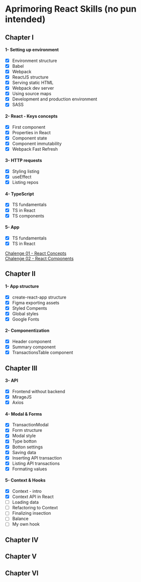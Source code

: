 # Aprimoring React Skills (no pun intended)

## Chapter I
#### 1- Setting up environment
- [x] Environment structure
- [x] Babel
- [x] Webpack
- [x] ReactJS structure
- [x] Serving static HTML
- [x] Webpack dev server
- [x] Using source maps
- [x] Development and production environment
- [x] SASS

#### 2- React - Keys concepts
- [x] First component
- [x] Properties in React
- [x] Component state
- [x] Component immutability
- [x] Webpack Fast Refresh

#### 3- HTTP requests
- [x] Styling listing
- [x] useEffect
- [x] Listing repos

#### 4- TypeScript
- [x] TS fundamentals
- [x] TS in React
- [x] TS components

#### 5- App
- [x] TS fundamentals
- [x] TS in React

[Chalenge 01 - React Concepts](https://github.com/gabrielrochas/rckt-chlg-react-concepts)  
[Chalenge 02 - React Components](https://github.com/gabrielrochas/rckt-chlg-react-components)

## Chapter II
#### 1- App structure
- [x] create-react-app structure
- [x] Figma exporting assets
- [x] Styled Compents
- [x] Global styles
- [x] Google Fonts

#### 2- Componentization
- [x] Header component
- [x] Summary component
- [x] TransactionsTable component

## Chapter III
#### 3- API
- [x] Frontend without backend
- [x] MirageJS
- [x] Axios

#### 4- Modal & Forms
- [x] TransactionModal
- [x] Form structure
- [x] Modal style
- [x] Type botton
- [x] Botton settings
- [x] Saving data
- [x] Inserting API transaction
- [x] Listing API transactions
- [x] Formating values

#### 5- Context & Hooks
- [x] Context - intro
- [x] Context API in React
- [ ] Loading data
- [ ] Refactoring to Context
- [ ] Finalizing insection
- [ ] Balance
- [ ] My own hook

## Chapter IV
## Chapter V
## Chapter VI